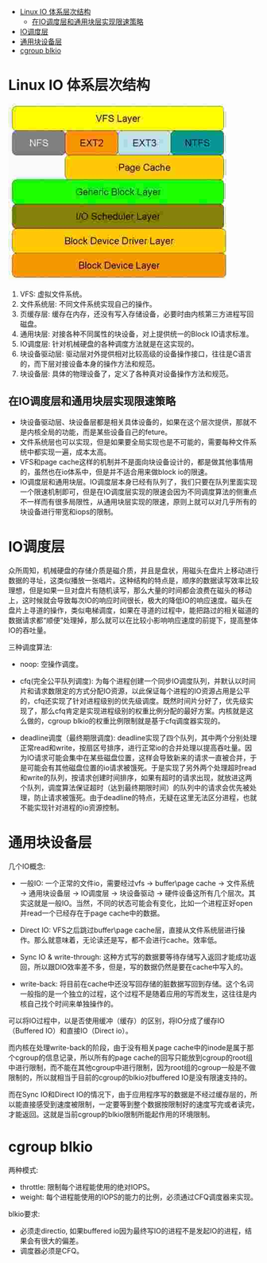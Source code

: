 <!-- TOC -->

- [Linux IO 体系层次结构](#linux-io-体系层次结构)
    - [在IO调度层和通用块层实现限速策略](#在io调度层和通用块层实现限速策略)
- [IO调度层](#io调度层)
- [通用块设备层](#通用块设备层)
- [cgroup blkio](#cgroup-blkio)

<!-- /TOC -->

# Linux IO 体系层次结构

![](https://github.com/zlseu-edu/img/blob/master/Linux%20IO%20architecture.png)

 1. VFS: 虚拟文件系统。
 2. 文件系统层: 不同文件系统实现自己的操作。
 3. 页缓存层: 缓存在内存，还没有写入存储设备，必要时由内核第三方进程写回磁盘。
 4. 通用块层: 对接各种不同属性的块设备，对上提供统一的Block IO请求标准。
 5. IO调度层: 针对机械硬盘的各种调度方法就是在这实现的。
 6. 块设备驱动层: 驱动层对外提供相对比较高级的设备操作接口，往往是C语言的，而下层对接设备本身的操作方法和规范。
 7. 块设备层: 具体的物理设备了，定义了各种真对设备操作方法和规范。

## 在IO调度层和通用块层实现限速策略

 - 块设备驱动层、块设备层都是相关具体设备的，如果在这个层次提供，那就不是内核全局的功能，而是某些设备自己的feture。
 - 文件系统层也可以实现，但是如果要全局实现也是不可能的，需要每种文件系统中都实现一遍，成本太高。
 - VFS和page cache这样的机制并不是面向块设备设计的，都是做其他事情用的，虽然也在io体系中，但是并不适合用来做block io的限速。
 - IO调度层和通用块层。IO调度层本身已经有队列了，我们只要在队列里面实现一个限速机制即可，但是在IO调度层实现的限速会因为不同调度算法的侧重点不一样而有很多局限性，从通用块层实现的限速，原则上就可以对几乎所有的块设备进行带宽和iops的限制。

# IO调度层

众所周知，机械硬盘的存储介质是磁介质，并且是盘状，用磁头在盘片上移动进行数据的寻址，这类似播放一张唱片。这种结构的特点是，顺序的数据读写效率比较理想，但是如果一旦对盘片有随机读写，那么大量的时间都会浪费在磁头的移动上，这时候就会导致每次IO的响应时间很长，极大的降低IO的响应速度。磁头在盘片上寻道的操作，类似电梯调度，如果在寻道的过程中，能把路过的相关磁道的数据请求都“顺便”处理掉，那么就可以在比较小影响响应速度的前提下，提高整体IO的吞吐量。

三种调度算法:

 - noop: 空操作调度。
 - cfq(完全公平队列调度): 为每个进程创建一个同步IO调度队列，并默认以时间片和请求数限定的方式分配IO资源，以此保证每个进程的IO资源占用是公平的，cfq还实现了针对进程级别的优先级调度。既然时间片分好了，优先级实现了，那么cfq肯定是实现进程级别的权重比例分配的最好方案。内核就是这么做的，cgroup blkio的权重比例限制就是基于cfq调度器实现的。
 
 - deadline调度（最终期限调度): deadline实现了四个队列，其中两个分别处理正常read和write，按扇区号排序，进行正常io的合并处理以提高吞吐量。因为IO请求可能会集中在某些磁盘位置，这样会导致新来的请求一直被合并，于是可能会有其他磁盘位置的io请求被饿死。于是实现了另外两个处理超时read和write的队列，按请求创建时间排序，如果有超时的请求出现，就放进这两个队列，调度算法保证超时（达到最终期限时间）的队列中的请求会优先被处理，防止请求被饿死。由于deadline的特点，无疑在这里无法区分进程，也就不能实现针对进程的io资源控制。


# 通用块设备层

几个IO概念:

 - 一般IO: 一个正常的文件io，需要经过vfs -> buffer\page cache -> 文件系统 -> 通用块设备层 -> IO调度层 -> 块设备驱动 -> 硬件设备这所有几个层次。其实这就是一般IO。当然，不同的状态可能会有变化，比如一个进程正好open并read一个已经存在于page cache中的数据。

 - Direct IO: VFS之后跳过buffer\page cache层，直接从文件系统层进行操作。那么就意味着，无论读还是写，都不会进行cache。效率低。

 - Sync IO & write-through: 这种方式写的数据要等待存储写入返回才能成功返回，所以跟DIO效率差不多，但是，写的数据仍然是要在cache中写入的。

 - write-back: 将目前在cache中还没写回存储的脏数据写回到存储。这个名词一般指的是一个独立的过程，这个过程不是随着应用的写而发生，这往往是内核自己找个时间来单独操作的。

可以将IO过程中，以是否使用缓冲（缓存）的区别，将IO分成了缓存IO（Buffered IO）和直接IO（Direct io）。

而内核在处理write-back的阶段，由于没有相关page cache中的inode是属于那个cgroup的信息记录，所以所有的page cache的回写只能放到cgroup的root组中进行限制，而不能在其他cgroup中进行限制，因为root组的cgroup一般是不做限制的，所以就相当于目前的cgroup的blkio对buffered IO是没有限速支持的。

而在Sync IO和Direct IO的情况下，由于应用程序写的数据是不经过缓存层的，所以能直接感受到速度被限制，一定要等到整个数据按限制好的速度写完或者读完，才能返回。这就是当前cgroup的blkio限制所能起作用的环境限制。

# cgroup blkio

两种模式:

 - throttle: 限制每个进程能使用的绝对IOPS。
 - weight: 每个进程能使用的IOPS的能力的比例，必须通过CFQ调度器来实现。

blkio要求:

 - 必须走directio, 如果buffered io因为最终写IO的进程不是发起IO的进程，结果会有很大的偏差。
 - 调度器必须是CFQ。